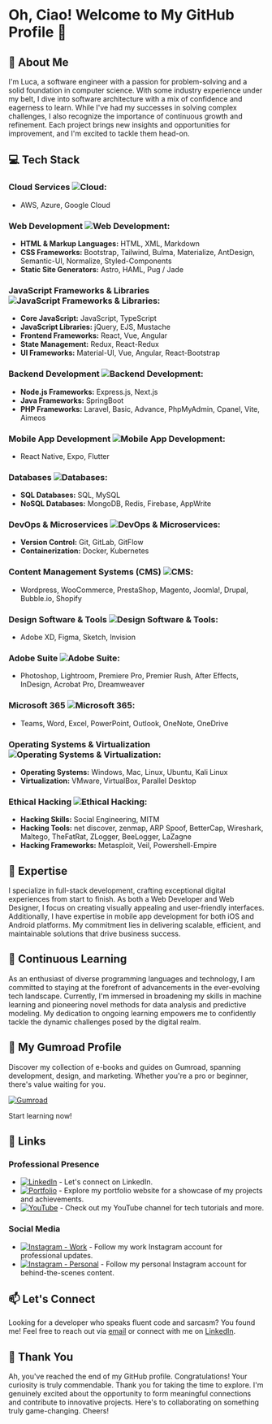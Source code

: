 # Oh, Ciao!  Welcome to My GitHub Profile 👋

## 🚀 About Me
I'm Luca, a software engineer with a passion for problem-solving and a solid foundation in computer science. With some industry experience under my belt, I dive into software architecture with a mix of confidence and eagerness to learn. While I've had my successes in solving complex challenges, I also recognize the importance of continuous growth and refinement. Each project brings new insights and opportunities for improvement, and I'm excited to tackle them head-on.

## 💻 Tech Stack
### Cloud Services ![Cloud](https://img.shields.io/badge/-Cloud%20Services-blue):
- AWS, Azure, Google Cloud

### Web Development ![Web Development](https://img.shields.io/badge/-Web%20Development-green):
- **HTML & Markup Languages:** HTML, XML, Markdown
- **CSS Frameworks:** Bootstrap, Tailwind, Bulma, Materialize, AntDesign, Semantic-UI, Normalize, Styled-Components
- **Static Site Generators:** Astro, HAML, Pug / Jade

### JavaScript Frameworks & Libraries ![JavaScript Frameworks & Libraries](https://img.shields.io/badge/-JavaScript%20Frameworks%20%26%20Libraries-important):
- **Core JavaScript:** JavaScript, TypeScript
- **JavaScript Libraries:** jQuery, EJS, Mustache
- **Frontend Frameworks:** React, Vue, Angular
- **State Management:** Redux, React-Redux
- **UI Frameworks:** Material-UI, Vue, Angular, React-Bootstrap

### Backend Development ![Backend Development](https://img.shields.io/badge/-Backend%20Development-yellow):
- **Node.js Frameworks:** Express.js, Next.js
- **Java Frameworks:** SpringBoot
- **PHP Frameworks:** Laravel, Basic, Advance, PhpMyAdmin, Cpanel, Vite, Aimeos

### Mobile App Development ![Mobile App Development](https://img.shields.io/badge/-Mobile%20App%20Development-orange):
- React Native, Expo, Flutter

### Databases ![Databases](https://img.shields.io/badge/-Databases-red):
- **SQL Databases:** SQL, MySQL
- **NoSQL Databases:** MongoDB, Redis, Firebase, AppWrite

### DevOps & Microservices ![DevOps & Microservices](https://img.shields.io/badge/-DevOps%20%26%20Microservices-lightgrey):
- **Version Control:** Git, GitLab, GitFlow
- **Containerization:** Docker, Kubernetes

### Content Management Systems (CMS) ![CMS](https://img.shields.io/badge/-CMS-yellowgreen):
- Wordpress, WooCommerce, PrestaShop, Magento, Joomla!, Drupal, Bubble.io, Shopify

### Design Software & Tools ![Design Software & Tools](https://img.shields.io/badge/-Design%20Software%20%26%20Tools-blueviolet):
- Adobe XD, Figma, Sketch, Invision

### Adobe Suite ![Adobe Suite](https://img.shields.io/badge/-Adobe%20Suite-critical):
- Photoshop, Lightroom, Premiere Pro, Premier Rush, After Effects, InDesign, Acrobat Pro, Dreamweaver

### Microsoft 365 ![Microsoft 365](https://img.shields.io/badge/-Microsoft%20365-success):
- Teams, Word, Excel, PowerPoint, Outlook, OneNote, OneDrive

### Operating Systems & Virtualization ![Operating Systems & Virtualization](https://img.shields.io/badge/-Operating%20Systems%20%26%20Virtualization-informational):
- **Operating Systems:** Windows, Mac, Linux, Ubuntu, Kali Linux
- **Virtualization:** VMware, VirtualBox, Parallel Desktop

### Ethical Hacking ![Ethical Hacking](https://img.shields.io/badge/-Ethical%20Hacking-lightblue):
- **Hacking Skills:** Social Engineering, MITM
- **Hacking Tools:** net discover, zenmap, ARP Spoof, BetterCap, Wireshark, Maltego, TheFatRat, ZLogger, BeeLogger, LaZagne
- **Hacking Frameworks:** Metasploit, Veil, Powershell-Empire


## 🌟 Expertise
I specialize in full-stack development, crafting exceptional digital experiences from start to finish. As both a Web Developer and Web Designer, I focus on creating visually appealing and user-friendly interfaces. Additionally, I have expertise in mobile app development for both iOS and Android platforms. My commitment lies in delivering scalable, efficient, and maintainable solutions that drive business success.

## 🌱 Continuous Learning
As an enthusiast of diverse programming languages and technology, I am committed to staying at the forefront of advancements in the ever-evolving tech landscape. Currently, I'm immersed in broadening my skills in machine learning and pioneering novel methods for data analysis and predictive modeling. My dedication to ongoing learning empowers me to confidently tackle the dynamic challenges posed by the digital realm.

## 💼 My Gumroad Profile

Discover my collection of e-books and guides on Gumroad, spanning development, design, and marketing. Whether you're a pro or beginner, there's value waiting for you.

[![Gumroad](https://img.shields.io/badge/Gumroad-00B5A4?style=for-the-badge&logo=gumroad&logoColor=white)](https://luxauram.gumroad.com)

Start learning now!

## 🔗 Links

### Professional Presence
- [![LinkedIn](https://img.shields.io/badge/LinkedIn-0077B5?style=for-the-badge&logo=linkedin&logoColor=white)](https://www.linkedin.com/in/luca-daurizio/) - Let's connect on LinkedIn.
- [![Portfolio](https://img.shields.io/badge/Portfolio-000?style=for-the-badge&logo=ko-fi&logoColor=white)](https://www.luxauramdev.com/) - Explore my portfolio website for a showcase of my projects and achievements.
- [![YouTube](https://img.shields.io/badge/YouTube-FF0000?style=for-the-badge&logo=youtube&logoColor=white)](https://www.youtube.com/@lux_auram_dev) - Check out my YouTube channel for tech tutorials and more.

### Social Media
- [![Instagram - Work](https://img.shields.io/badge/Instagram-Work-E4405F?style=for-the-badge&logo=instagram&logoColor=white)](https://www.instagram.com/lux_auram_dev/) - Follow my work Instagram account for professional updates.
- [![Instagram - Personal](https://img.shields.io/badge/Instagram-Personal-E4405F?style=for-the-badge&logo=instagram&logoColor=white)](https://www.instagram.com/lux_auram/) - Follow my personal Instagram account for behind-the-scenes content.


## 📫 Let's Connect
Looking for a developer who speaks fluent code and sarcasm? You found me! Feel free to reach out via [email](mailto:luxauramdev@gmail.com) or connect with me on [LinkedIn](https://www.linkedin.com/in/luca-daurizio/).

## 🙏 Thank You
Ah, you've reached the end of my GitHub profile. Congratulations! Your curiosity is truly commendable. Thank you for taking the time to explore. I'm genuinely excited about the opportunity to form meaningful connections and contribute to innovative projects. Here's to collaborating on something truly game-changing. Cheers!








